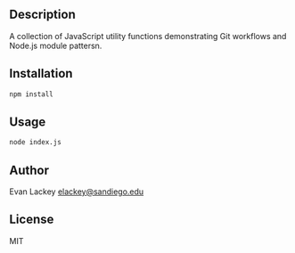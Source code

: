 ## Description
A collection of JavaScript utility functions demonstrating Git workflows
and Node.js module pattersn.

## Installation 
```bash
npm install
```
## Usage
```bash
node index.js
```

## Author
Evan Lackey
[elackey@sandiego.edu](mailto:elackey@sandiego.edu)

## License
MIT